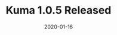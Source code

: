---
title: "Kuma 1.0.5 Released"
date: "2020-01-16"
# page title background image
bg_image: "images/backgrounds/page-title.jpg"
# meta description
description : "Kuma 1.0.5 Released"
# thumbnail
#thumbnail: "https://mdbootstrap.com/img/new/standard/nature/184.jpg"
category: ["ISTQB"]
---